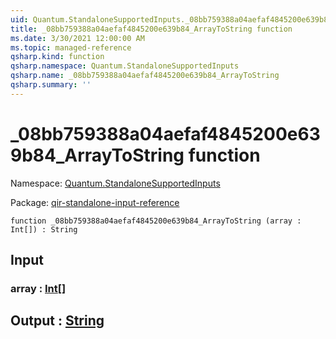 ```yaml
---
uid: Quantum.StandaloneSupportedInputs._08bb759388a04aefaf4845200e639b84_ArrayToString
title: _08bb759388a04aefaf4845200e639b84_ArrayToString function
ms.date: 3/30/2021 12:00:00 AM
ms.topic: managed-reference
qsharp.kind: function
qsharp.namespace: Quantum.StandaloneSupportedInputs
qsharp.name: _08bb759388a04aefaf4845200e639b84_ArrayToString
qsharp.summary: ''
---
```


# _08bb759388a04aefaf4845200e639b84_ArrayToString function

Namespace: [Quantum.StandaloneSupportedInputs](xref:Quantum.StandaloneSupportedInputs)

Package: [qir-standalone-input-reference](https://nuget.org/packages/qir-standalone-input-reference)




```qsharp
function _08bb759388a04aefaf4845200e639b84_ArrayToString (array : Int[]) : String
```


## Input

### array : [Int](xref:microsoft.quantum.lang-ref.int)[]





## Output : [String](xref:microsoft.quantum.lang-ref.string)

